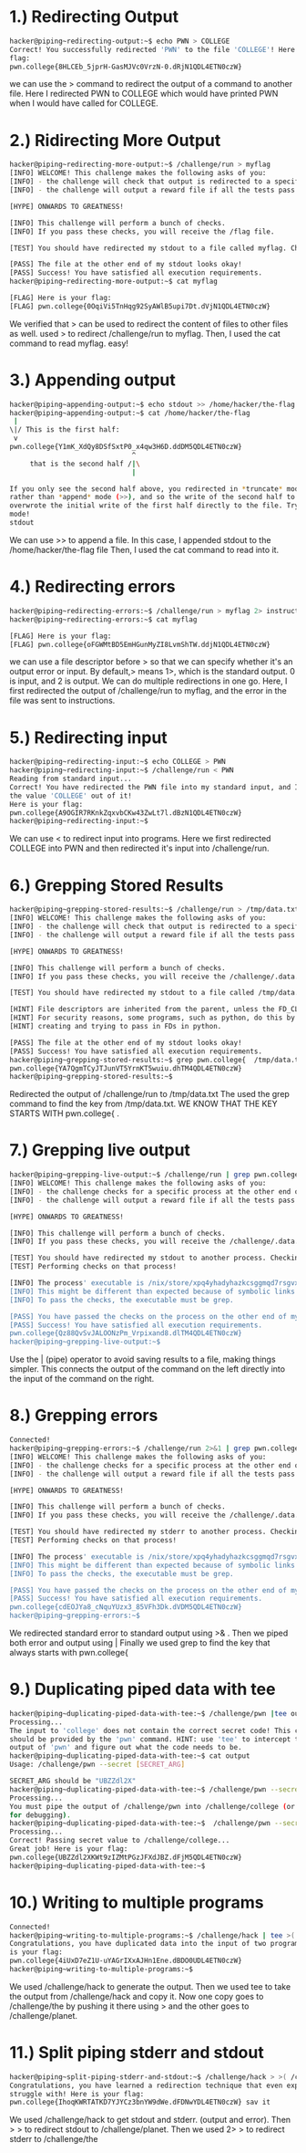 # 1.) Redirecting Output

```bash
hacker@piping~redirecting-output:~$ echo PWN > COLLEGE
Correct! You successfully redirected 'PWN' to the file 'COLLEGE'! Here is your 
flag:
pwn.college{8HLCEb_5jprH-GasMJVc0VrzN-0.dRjN1QDL4ETN0czW}
```
we can use the > command to redirect the output of a command to another file.
Here I redirected PWN to COLLEGE which would have printed PWN when I would have called for COLLEGE.

# 2.) Ridirecting More Output 

```bash
hacker@piping~redirecting-more-output:~$ /challenge/run > myflag
[INFO] WELCOME! This challenge makes the following asks of you:
[INFO] - the challenge will check that output is redirected to a specific file path : myflag
[INFO] - the challenge will output a reward file if all the tests pass : /flag

[HYPE] ONWARDS TO GREATNESS!

[INFO] This challenge will perform a bunch of checks.
[INFO] If you pass these checks, you will receive the /flag file.

[TEST] You should have redirected my stdout to a file called myflag. Checking...

[PASS] The file at the other end of my stdout looks okay!
[PASS] Success! You have satisfied all execution requirements.
hacker@piping~redirecting-more-output:~$ cat myflag

[FLAG] Here is your flag:
[FLAG] pwn.college{0OqiVi5TnHqg92SyAWlB5upi7Dt.dVjN1QDL4ETN0czW}
```
We verified that > can be used to redirect the content of files to other files as well. 
used > to redirect /challenge/run to myflag.
Then, I used the cat command to read myflag.
easy!

# 3.) Appending output 

```bash
hacker@piping~appending-output:~$ echo stdout >> /home/hacker/the-flag
hacker@piping~appending-output:~$ cat /home/hacker/the-flag
 | 
\|/ This is the first half:
 v 
pwn.college{Y1mK_XdQy8DSfSxtP0_x4qw3H6D.ddDM5QDL4ETN0czW}
                              ^
     that is the second half /|\
                              |

If you only see the second half above, you redirected in *truncate* mode (>) 
rather than *append* mode (>>), and so the write of the second half to stdout 
overwrote the initial write of the first half directly to the file. Try append 
mode!
stdout
```
We can use >> to append a file. 
In this case, I appended stdout to the /home/hacker/the-flag file 
Then, I used the cat command to read into it.

# 4.) Redirecting errors

```bash
hacker@piping~redirecting-errors:~$ /challenge/run > myflag 2> instructions
hacker@piping~redirecting-errors:~$ cat myflag

[FLAG] Here is your flag:
[FLAG] pwn.college{oFGWMtBD5EmHGunMyZI8LvmShTW.ddjN1QDL4ETN0czW}

```
we can use a file descriptor before > so that we can specify whether it's an output error or input. By default,> means 1>, which is the standard output. 0 is input, and 2 is output.
We can do multiple redirections in one go. Here, I first redirected the output of /challenge/run to myflag, and the error in the file was sent to instructions.

# 5.) Redirecting input

```bash
hacker@piping~redirecting-input:~$ echo COLLEGE > PWN
hacker@piping~redirecting-input:~$ /challenge/run < PWN
Reading from standard input...
Correct! You have redirected the PWN file into my standard input, and I read 
the value 'COLLEGE' out of it!
Here is your flag:
pwn.college{A9OGIR7RKnkZqxvbCKw43ZwLt7l.dBzN1QDL4ETN0czW}
hacker@piping~redirecting-input:~$ 
```
We can use < to redirect input into programs.
Here we first redirected COLLEGE into PWN and then redirected it's input into /challenge/run.

# 6.) Grepping Stored Results

```bash
hacker@piping~grepping-stored-results:~$ /challenge/run > /tmp/data.txt
[INFO] WELCOME! This challenge makes the following asks of you:
[INFO] - the challenge will check that output is redirected to a specific file path : /tmp/data.txt
[INFO] - the challenge will output a reward file if all the tests pass : /challenge/.data.txt

[HYPE] ONWARDS TO GREATNESS!

[INFO] This challenge will perform a bunch of checks.
[INFO] If you pass these checks, you will receive the /challenge/.data.txt file.

[TEST] You should have redirected my stdout to a file called /tmp/data.txt. Checking...

[HINT] File descriptors are inherited from the parent, unless the FD_CLOEXEC is set by the parent on the file descriptor.
[HINT] For security reasons, some programs, such as python, do this by default in certain cases. Be careful if you are
[HINT] creating and trying to pass in FDs in python.

[PASS] The file at the other end of my stdout looks okay!
[PASS] Success! You have satisfied all execution requirements.
hacker@piping~grepping-stored-results:~$ grep pwn.college{  /tmp/data.txt
pwn.college{YA7QgmTCyJTJunVT5YrnKT5wuiu.dhTM4QDL4ETN0czW}
hacker@piping~grepping-stored-results:~$ 

```
Redirected the output of /challenge/run to /tmp/data.txt
The used the grep command to find the key from /tmp/data.txt. WE KNOW THAT THE KEY STARTS WITH pwn.college{ .

# 7.) Grepping live output

```bash
hacker@piping~grepping-live-output:~$ /challenge/run | grep pwn.college{
[INFO] WELCOME! This challenge makes the following asks of you:
[INFO] - the challenge checks for a specific process at the other end of stdout : grep
[INFO] - the challenge will output a reward file if all the tests pass : /challenge/.data.txt

[HYPE] ONWARDS TO GREATNESS!

[INFO] This challenge will perform a bunch of checks.
[INFO] If you pass these checks, you will receive the /challenge/.data.txt file.

[TEST] You should have redirected my stdout to another process. Checking...
[TEST] Performing checks on that process!

[INFO] The process' executable is /nix/store/xpq4yhadyhazkcsggmqd7rsgvxb3kjy4-gnugrep-3.11/bin/grep.
[INFO] This might be different than expected because of symbolic links (for example, from /usr/bin/python to /usr/bin/python3 to /usr/bin/python3.8).
[INFO] To pass the checks, the executable must be grep.

[PASS] You have passed the checks on the process on the other end of my stdout!
[PASS] Success! You have satisfied all execution requirements.
pwn.college{Qz88QvSvJALOONzPm_Vrpixand8.dlTM4QDL4ETN0czW}
hacker@piping~grepping-live-output:~$ 

```
Use the | (pipe) operator to avoid saving results to a file, making things simpler.
This connects the output of the command on the left directly into the input of the command on the right. 

# 8.) Grepping errors

```bash
Connected!                                                                        
hacker@piping~grepping-errors:~$ /challenge/run 2>&1 | grep pwn.college{
[INFO] WELCOME! This challenge makes the following asks of you:
[INFO] - the challenge checks for a specific process at the other end of stderr : grep
[INFO] - the challenge will output a reward file if all the tests pass : /challenge/.data.txt

[HYPE] ONWARDS TO GREATNESS!

[INFO] This challenge will perform a bunch of checks.
[INFO] If you pass these checks, you will receive the /challenge/.data.txt file.

[TEST] You should have redirected my stderr to another process. Checking...
[TEST] Performing checks on that process!

[INFO] The process' executable is /nix/store/xpq4yhadyhazkcsggmqd7rsgvxb3kjy4-gnugrep-3.11/bin/grep.
[INFO] This might be different than expected because of symbolic links (for example, from /usr/bin/python to /usr/bin/python3 to /usr/bin/python3.8).
[INFO] To pass the checks, the executable must be grep.

[PASS] You have passed the checks on the process on the other end of my stderr!
[PASS] Success! You have satisfied all execution requirements.
pwn.college{cdEOJYa8_cNquYUzx3_85VFh3Dk.dVDM5QDL4ETN0czW}
hacker@piping~grepping-errors:~$ 

```
We redirected standard error to standard output using >& .
Then we piped both error and output using |
Finally we used grep to find the key that always starts with pwn.college{


# 9.) Duplicating piped data with tee

```bash
hacker@piping~duplicating-piped-data-with-tee:~$ /challenge/pwn |tee output | /challenge/college
Processing...
The input to 'college' does not contain the correct secret code! This code 
should be provided by the 'pwn' command. HINT: use 'tee' to intercept the 
output of 'pwn' and figure out what the code needs to be.
hacker@piping~duplicating-piped-data-with-tee:~$ cat output
Usage: /challenge/pwn --secret [SECRET_ARG]

SECRET_ARG should be "UBZZdl2X"
hacker@piping~duplicating-piped-data-with-tee:~$ /challenge/pwn --secret "UBZZdl2X"
Processing...
You must pipe the output of /challenge/pwn into /challenge/college (or 'tee' 
for debugging).
hacker@piping~duplicating-piped-data-with-tee:~$  /challenge/pwn --secret "UBZZdl2X" | /challenge/college
Processing...
Correct! Passing secret value to /challenge/college...
Great job! Here is your flag:
pwn.college{UBZZdl2XKWt9zIZMtPGzJFXdJBZ.dFjM5QDL4ETN0czW}
hacker@piping~duplicating-piped-data-with-tee:~$ 

```

# 10.) Writing to multiple programs

```bash
Connected!                                                                        
hacker@piping~writing-to-multiple-programs:~$ /challenge/hack | tee >( /challenge/the ) | /challenge/planet
Congratulations, you have duplicated data into the input of two programs! Here 
is your flag:
pwn.college{4iUxD7eZ1U-uYAGrIXxAJHn1Ene.dBDO0UDL4ETN0czW}
hacker@piping~writing-to-multiple-programs:~$ 

```
We used /challenge/hack to generate the output. Then we used tee to take the output from /challenge/hack and copy it. Now one copy goes to /challenge/the by pushing it there using > and the other goes to /challenge/planet.

# 11.) Split piping stderr and stdout

```bash
hacker@piping~split-piping-stderr-and-stdout:~$ /challenge/hack > >( /challenge/planet ) 2> >( /challenge/the )
Congratulations, you have learned a redirection technique that even experts 
struggle with! Here is your flag:
pwn.college{IhoqKWRTATKD7YJYCz3bnYW9dWe.dFDNwYDL4ETN0czW} sav it

```
We used /challenge/hack to get stdout and stderr. (output and error).
Then > > to redirect stdout to /challenge/planet.
Then we used 2> > to redirect stderr to /challenge/the
